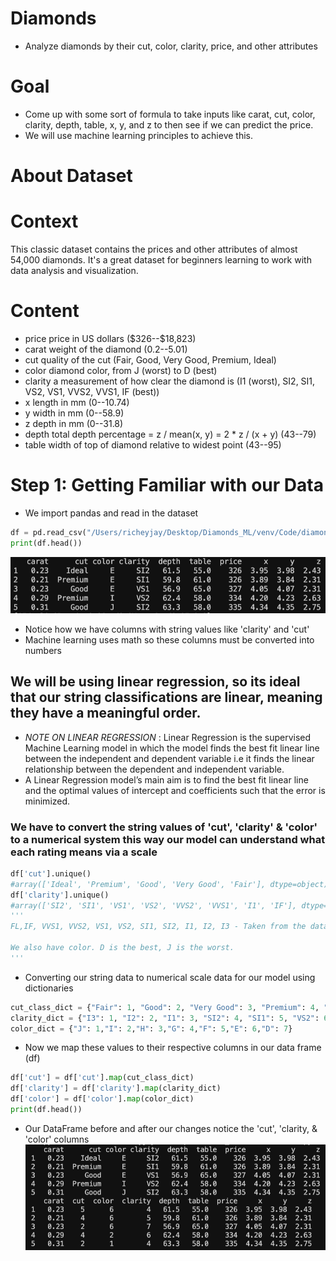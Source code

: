 # Diamonds
- Analyze diamonds by their cut, color, clarity, price, and other attributes
# Goal
- Come up with some sort of formula to take inputs like carat, cut, color, clarity, depth, table, x, y, and z to then see if we can predict the price.
- We will use machine learning principles to achieve this. 
# About Dataset
# Context
This classic dataset contains the prices and other attributes of almost 54,000 diamonds. It's a great dataset for beginners learning to work with data analysis and visualization.
# Content
- price price in US dollars (\$326--\$18,823)
- carat weight of the diamond (0.2--5.01)
- cut quality of the cut (Fair, Good, Very Good, Premium, Ideal)
- color diamond color, from J (worst) to D (best)
- clarity a measurement of how clear the diamond is (I1 (worst), SI2, SI1, VS2, VS1, VVS2, VVS1, IF (best))
- x length in mm (0--10.74)
- y width in mm (0--58.9)
- z depth in mm (0--31.8)
- depth total depth percentage = z / mean(x, y) = 2 * z / (x + y) (43--79)
- table width of top of diamond relative to widest point (43--95)

# Step 1: Getting Familiar with our Data
- We import pandas and read in the dataset
```python
df = pd.read_csv("/Users/richeyjay/Desktop/Diamonds_ML/venv/Code/diamonds.csv", index_col=0)
print(df.head())
```
![First Link to Familiar data](Code/OutputsForFile/GettingStartedWithOurData.png)
- Notice how we have columns with string values like 'clarity' and 'cut'
- Machine learning uses math so these columns must be converted into numbers 

## We will be using linear regression, so its ideal that our string classifications are linear, meaning they have a meaningful order.
- *NOTE ON LINEAR REGRESSION* : Linear Regression is the supervised Machine Learning model in which the model finds the best fit linear line between the independent and dependent variable i.e it finds the linear relationship between the dependent and independent variable.
- A Linear Regression model’s main aim is to find the best fit linear line and the optimal values of intercept and coefficients such that the error is minimized.

### We have to convert the string values of 'cut', 'clarity' & 'color' to a numerical system this way our model can understand what each rating means via a scale

```python
df['cut'].unique()
#array(['Ideal', 'Premium', 'Good', 'Very Good', 'Fair'], dtype=object)
df['clarity'].unique()
#array(['SI2', 'SI1', 'VS1', 'VS2', 'VVS2', 'VVS1', 'I1', 'IF'], dtype=object)
'''
FL,IF, VVS1, VVS2, VS1, VS2, SI1, SI2, I1, I2, I3 - Taken from the dataset page, this is ordered best to worst, so now we need this in a dict too.

We also have color. D is the best, J is the worst.
'''
```
- Converting our string data to numerical scale data for our model using dictionaries
```python
cut_class_dict = {"Fair": 1, "Good": 2, "Very Good": 3, "Premium": 4, "Ideal": 5}
clarity_dict = {"I3": 1, "I2": 2, "I1": 3, "SI2": 4, "SI1": 5, "VS2": 6, "VS1": 7, "VVS2": 8, "VVS1": 9, "IF": 10, "FL": 11}
color_dict = {"J": 1,"I": 2,"H": 3,"G": 4,"F": 5,"E": 6,"D": 7}
```
- Now we map these values to their respective columns in our data frame (df)
```python
df['cut'] = df['cut'].map(cut_class_dict)
df['clarity'] = df['clarity'].map(clarity_dict)
df['color'] = df['color'].map(color_dict)
print(df.head())
```
- Our DataFrame before and after our changes notice the 'cut', 'clarity, & 'color' columns
![Second Link to Before and After Data](Code/OutputsForFile/DataFrameAfterNumChange.png)